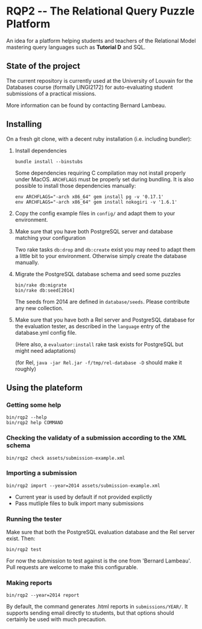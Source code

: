 # RQP2 -- The Relational Query Puzzle Platform

An idea for a platform helping students and teachers of the Relational Model
mastering query languages such as **Tutorial D** and SQL.

## State of the project

The current repository is currently used at the University of Louvain for the
Databases course (formally LINGI2172) for auto-evaluating student submissions
of a practical missions.

More information can be found by contacting Bernard Lambeau.

## Installing

On a fresh git clone, with a decent ruby installation (i.e. including bundler):

1. Install dependencies

    ```
    bundle install --binstubs
    ```

   Some dependencies requiring C compilation may not install properly under MacOS. `ARCHFLAGS` must be properly set during bundling. It is also possible to install those dependencies manually:

    ```
    env ARCHFLAGS="-arch x86_64" gem install pg -v '0.17.1'
    env ARCHFLAGS="-arch x86_64" gem install nokogiri -v '1.6.1'
    ```

2. Copy the config example files in `config/` and adapt them to your environment.

3. Make sure that you have both PostgreSQL server and database matching your
   configuration

   Two rake tasks `db:drop` and `db:create` exist you may need to adapt them a little
   bit to your environment. Otherwise simply create the database manually.

4. Migrate the PostgreSQL database schema and seed some puzzles

    ```
    bin/rake db:migrate
    bin/rake db:seed[2014]
    ```

    The seeds from 2014 are defined in `database/seeds`. Please contribute any new
    collection.

5. Make sure that you have both a Rel server and PostgreSQL database for the evaluation
   tester, as described in the `language` entry of the database.yml config file.

   (Here also, a `evaluator:install` rake task exists for PostgreSQL but might need
   adaptations)

   (for Rel, `java -jar Rel.jar -f/tmp/rel-database -D` should make it roughly)

## Using the plateform

### Getting some help

```
bin/rqp2 --help
bin/rqp2 help COMMAND
```

### Checking the validaty of a submission according to the XML schema

```
bin/rqp2 check assets/submission-example.xml
```

### Importing a submission

```
bin/rqp2 import --year=2014 assets/submission-example.xml
```

* Current year is used by default if not provided explictly
* Pass mutliple files to bulk import many submissions

### Running the tester

Make sure that both the PostgreSQL evaluation database and the Rel server exist. Then:

```
bin/rqp2 test
```

For now the submission to test against is the one from 'Bernard Lambeau'. Pull requests
are welcome to make this configurable.

### Making reports

```
bin/rqp2 --year=2014 report
```

By default, the command generates .html reports in `submissions/YEAR/`. It supports sending
email directly to students, but that options should certainly be used with much precaution.
